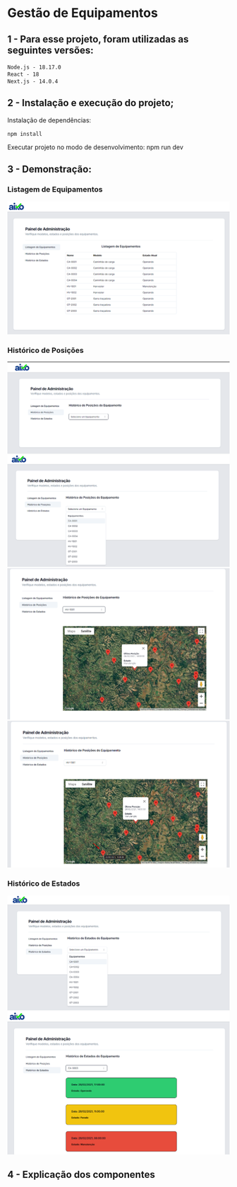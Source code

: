 # Gestão de Equipamentos

## 1 - Para esse projeto, foram utilizadas as seguintes versões:

    Node.js - 18.17.0
    React - 18
    Next.js - 14.0.4

## 2 - Instalação e execução do projeto;

Instalação de dependências:

    npm install

Executar projeto no modo de desenvolvimento:
npm run dev

## 3 - Demonstração:

### Listagem de Equipamentos

<img src="/public/img/listagem.png">

### Histórico de Posições

<img src="/public/img/posicoes_01.png">

<img src="/public/img/posicoes_02.png">

<img src="/public/img/posicoes_03.png">

<img src="/public/img/posicoes_04.png">

### Histórico de Estados

<img src="/public/img/estados_01.png">

<img src="/public/img/estados_02.png">

## 4 - Explicação dos componentes

